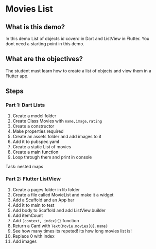 # Movies List

## What is this demo?
  In this demo List of objects id coverd in Dart and ListView in Flutter.
  You dont need a starting point in this demo.

## What are the objectives?
   The student must learn how to create a list of objects and view them in a Flutter app.

## Steps

### Part 1: Dart Lists
1. Create a model folder
2. Create Class Movies with `name,image,rating`
3. Create a constructor 
4. Make properties required 
5. Create an assets folder and add images to it
6. Add it to pubspec.yaml
7. Create a static List of movies 
8. Create a main function 
9. Loop through them and print in console

Task: nested maps

### Part 2: Flutter ListView
1.  Create a pages folder in lib folder 
2.  Create a file called MovieList and make it a widget
3.  Add a Scaffold and an App bar 
4.  Add it to main to test
5.  Add body to Scaffold and add ListView.builder
6.  Add itemCount
7.  Add `(context, index){}` function
8.  Return a Card with `Text(Movie.movies[0].name)` 
9.  See how many times its repeted! its how long movies list is!
10. Replace 0 with index
11. Add images 
